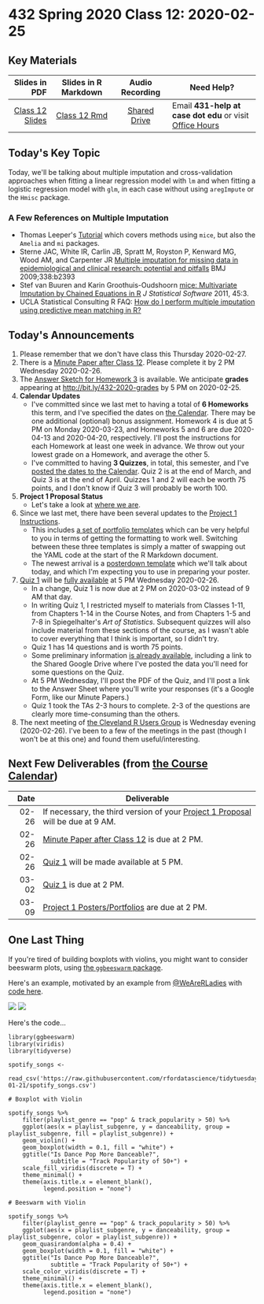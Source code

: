 # 432 Spring 2020 Class 12: 2020-02-25

## Key Materials

Slides in PDF | Slides in R Markdown | Audio Recording | Need Help?
------------: | :------------------: | :--------------: | ---------------------------
[Class 12 Slides](https://github.com/THOMASELOVE/2020-432/blob/master/classes/class12/432_2020_slides12.pdf) | [Class 12 Rmd](https://github.com/THOMASELOVE/2020-432/blob/master/classes/class12/432_2020_slides12.Rmd) | [Shared Drive](http://bit.ly/432-2020-audio) | Email **431-help at case dot edu** or visit [Office Hours](https://github.com/THOMASELOVE/2020-432/blob/master/calendar.md#tas-and-office-hours)

## Today's Key Topic

Today, we'll be talking about multiple imputation and cross-validation approaches when fitting a linear regression model with `lm` and when fitting a logistic regression model with `glm`, in each case without using `aregImpute` or the `Hmisc` package.

### A Few References on Multiple Imputation

- Thomas Leeper's [Tutorial](https://thomasleeper.com/Rcourse/Tutorials/mi.html) which covers methods using `mice`, but also the `Amelia` and `mi` packages.
- Sterne JAC, White IR, Carlin JB, Spratt M, Royston P, Kenward MG, Wood AM, and Carpenter JR [Multiple imputation for missing data in epidemiological and clinical research: potential and pitfalls](https://www.bmj.com/content/338/bmj.b2393) BMJ 2009;338:b2393
- Stef van Buuren and Karin Groothuis-Oudshoorn [mice: Multivariate Imputation by Chained Equations in R](https://www.jstatsoft.org/article/view/v045i03) *J Statistical Software* 2011, 45:3.
- UCLA Statistical Consulting R FAQ: [How do I perform multiple imputation using predictive mean matching in R?]( https://stats.idre.ucla.edu/r/faq/how-do-i-perform-multiple-imputation-using-predictive-mean-matching-in-r/)

## Today's Announcements

1. Please remember that we don't have class this Thursday 2020-02-27. 
2. There is a [Minute Paper after Class 12](http://bit.ly/432-2020-minute-12). Please complete it by 2 PM Wednesday 2020-02-26.
3. The [Answer Sketch for Homework 3](https://github.com/THOMASELOVE/2020-432/tree/master/homework/hw03) is available. We anticipate **grades** appearing at http://bit.ly/432-2020-grades by 5 PM on 2020-02-25.
4. **Calendar Updates**
    - I've committed since we last met to having a total of **6 Homeworks** this term, and I've specified the dates on [the Calendar](https://github.com/THOMASELOVE/2020-432/blob/master/calendar.md). There may be one additional (optional) bonus assignment. Homework 4 is due at 5 PM on Monday 2020-03-23, and Homeworks 5 and 6 are due 2020-04-13 and 2020-04-20, respectively. I'll post the instructions for each Homework at least one week in advance. We throw out your lowest grade on a Homework, and average the other 5.
    - I've committed to having **3 Quizzes**, in total, this semester, and I've [posted the dates to the Calendar](https://github.com/THOMASELOVE/2020-432/blob/master/calendar.md). Quiz 2 is at the end of March, and Quiz 3 is at the end of April. Quizzes 1 and 2 will each be worth 75 points, and I don't know if Quiz 3 will probably be worth 100.
4. **Project 1 Proposal Status**
    - Let's take a look at [where we are](https://github.com/THOMASELOVE/2020-432/blob/master/projects/project1/approved_proposals.md).
5. Since we last met, there have been several updates to the [Project 1 Instructions](https://github.com/THOMASELOVE/2020-432/tree/master/projects/project1).
    - This includes [a set of portfolio templates](https://github.com/THOMASELOVE/2020-432/tree/master/projects/project1/templates) which can be very helpful to you in terms of getting the formatting to work well. Switching between these three templates is simply a matter of swapping out the YAML code at the start of the R Markdown document.
    - The newest arrival is a [posterdown template](https://github.com/THOMASELOVE/2020-432/tree/master/projects/project1/templates) which we'll talk about today, and which I'm expecting you to use in preparing your poster.
6. [Quiz 1](https://github.com/THOMASELOVE/2020-432/edit/master/quizzes/README.md) will be [fully available](https://github.com/THOMASELOVE/2020-432/edit/master/quizzes/README.md) at 5 PM Wednesday 2020-02-26. 
    - In a change, Quiz 1 is now due at 2 PM on 2020-03-02 instead of 9 AM that day.
    - In writing Quiz 1, I restricted myself to materials from Classes 1-11, from Chapters 1-14 in the Course Notes, and from Chapters 1-5 and 7-8 in Spiegelhalter's *Art of Statistics*. Subsequent quizzes will also include material from these sections of the course, as I wasn't able to cover everything that I think is important, so I didn't try. 
    - Quiz 1 has 14 questions and is worth 75 points.
    - Some preliminary information [is already available](https://github.com/THOMASELOVE/2020-432/edit/master/quizzes/README.md), including a link to the Shared Google Drive where I've posted the data you'll need for some questions on the Quiz.
    - At 5 PM Wednesday, I'll post the PDF of the Quiz, and I'll post a link to the Answer Sheet where you'll write your responses (it's a Google Form, like our Minute Papers.)
    - Quiz 1 took the TAs 2-3 hours to complete. 2-3 of the questions are clearly more time-consuming than the others. 
7. The next meeting of [the Cleveland R Users Group](https://www.meetup.com/Cleveland-UseR-Group) is Wednesday evening (2020-02-26). I've been to a few of the meetings in the past (though I won't be at this one) and found them useful/interesting.

## Next Few Deliverables (from [the Course Calendar](https://github.com/THOMASELOVE/2020-432/blob/master/calendar.md))

Date | Deliverable
----: | ---------------------------------------------------------------
02-26 | If necessary, the third version of your [Project 1 Proposal](https://github.com/THOMASELOVE/2020-432/tree/master/projects/project1#new-some-additional-thoughts-after-reviewing-the-proposal-drafts) will be due at 9 AM.
02-26 | [Minute Paper after Class 12](http://bit.ly/432-2020-minute-12) is due at 2 PM.
02-26 | [Quiz 1](https://github.com/THOMASELOVE/2020-432/tree/master/quizzes) will be made available at 5 PM.
03-02 | [Quiz 1](https://github.com/THOMASELOVE/2020-432/tree/master/quizzes) is due at 2 PM.
03-09 | [Project 1 Posters/Portfolios](https://github.com/THOMASELOVE/2020-432/tree/master/projects/project1) are due at 2 PM.

## One Last Thing

If you're tired of building boxplots with violins, you might want to consider beeswarm plots, using [the `ggbeeswarm` package](https://github.com/eclarke/ggbeeswarm). 

Here's an example, motivated by an example from [@WeAreRLadies](https://twitter.com/WeAreRLadies/status/1227213192385818624) with [code here](https://gist.github.com/ivelasq/2ef720fe7138d1399b3315265e61232a).

![](https://github.com/THOMASELOVE/2020-432/blob/master/classes/class12/box_violin.png)
![](https://github.com/THOMASELOVE/2020-432/blob/master/classes/class12/beeswarm2.png)

Here's the code...

```{r, eval = FALSE}
library(ggbeeswarm)
library(viridis)
library(tidyverse)

spotify_songs <- 
    read_csv('https://raw.githubusercontent.com/rfordatascience/tidytuesday/master/data/2020/2020-01-21/spotify_songs.csv') 

# Boxplot with Violin 

spotify_songs %>% 
    filter(playlist_genre == "pop" & track_popularity > 50) %>% 
    ggplot(aes(x = playlist_subgenre, y = danceability, group = playlist_subgenre, fill = playlist_subgenre)) +
    geom_violin() +
    geom_boxplot(width = 0.1, fill = "white") +
    ggtitle("Is Dance Pop More Danceable?", 
            subtitle = "Track Popularity of 50+") +
    scale_fill_viridis(discrete = T) +
    theme_minimal() +
    theme(axis.title.x = element_blank(),
          legend.position = "none")

# Beeswarm with Violin

spotify_songs %>% 
    filter(playlist_genre == "pop" & track_popularity > 50) %>% 
    ggplot(aes(x = playlist_subgenre, y = danceability, group = playlist_subgenre, color = playlist_subgenre)) +
    geom_quasirandom(alpha = 0.4) +
    geom_boxplot(width = 0.1, fill = "white") +
    ggtitle("Is Dance Pop More Danceable?", 
            subtitle = "Track Popularity of 50+") +
    scale_color_viridis(discrete = T) +
    theme_minimal() +
    theme(axis.title.x = element_blank(),
          legend.position = "none")
```
